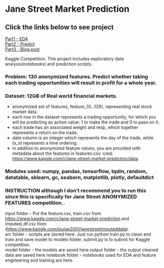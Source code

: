 # Jane Street Market Prediction

## Click the links below to see project 
[Part1 - EDA](https://leejaeka.github.io/jaekangai/python/eda/jane%20street/kaggle/visualization/big%20data/2021/01/23/JaneStreet-Copy1.html) <br>
[Part2 - Predict](https://leejaeka.github.io/jaekangai/mlp/python/feature%20engineering/imputation/jane%20street/kaggle/visualization/big%20data/random%20forest/2021/01/25/jane-predict.html) <br>
[Part3 - Blog post](https://jaekangai.medium.com/things-i-learned-in-the-kaggle-competition-as-a-first-timer-ef3bb905cf94)

Kaggle Competition. This project includes exploratory data analysis(notebooks) and prediction scripts.
### Problem: 130 anonymized features. Predict whether taking each trading opportunities will result in profit for a whole year.

### Dataset: 12GB of Real world financial markets. 
- anonymized set of features, feature_{0...129}, representing real stock market data.
- each row in the dataset represents a trading opportunity, for which you will be predicting an action value: 1 to make the trade and 0 to pass on it.
- each trade has an associated weight and resp, which together represents a return on the trade.
- date column is an integer which represents the day of the trade, while ts_id represents a time ordering.
- in addition to anonymized feature values, you are provided with metadata about the features in features.csv.
cred: https://www.kaggle.com/c/jane-street-market-prediction/data

### Modules used: numpy, pandas, tensorflow, tqdm, random, datatable, sklearn, gc, seaborn, matplotlib, plotly, defaultdict

### INSTRUCTION although I don't recommend you to run this since this is specifically for Jane Street ANONYMIZED FEATURES competition..
input folder - Put the feature.csv, train.csv from https://www.kaggle.com/c/jane-street-market-prediction and imputed_df.csv from (https://www.kaggle.com/louise2001/janestreetimputeddata). <br>
src folder - scripts are stored here. Just run python train.py to clean and train and save model to models folder. submit.py is to submit for Kaggle competition. <br>
model folder - the models are saved here
output folder - the output cleaned data are saved here
notebook folder - notebooks used for EDA and feature engineering and training are here.
